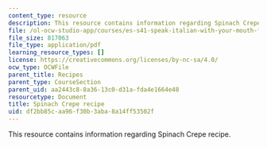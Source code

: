 ```yaml
---
content_type: resource
description: This resource contains information regarding Spinach Crepe recipe.
file: /ol-ocw-studio-app/courses/es-s41-speak-italian-with-your-mouth-full-spring-2012/df2bb85caa96f30b3aba8a14ff53502f_MITES_S41S12_recipe_7.pdf
file_size: 817063
file_type: application/pdf
learning_resource_types: []
license: https://creativecommons.org/licenses/by-nc-sa/4.0/
ocw_type: OCWFile
parent_title: Recipes
parent_type: CourseSection
parent_uid: aa2443c8-8a36-13c0-d31a-fda4e1664e48
resourcetype: Document
title: Spinach Crepe recipe
uid: df2bb85c-aa96-f30b-3aba-8a14ff53502f
---
```

This resource contains information regarding Spinach Crepe recipe.